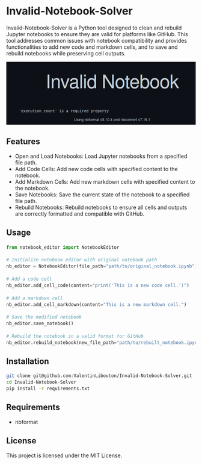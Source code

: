 # Invalid-Notebook-Solver
Invalid-Notebook-Solver is a Python tool designed to clean and rebuild Jupyter notebooks to ensure they are valid for platforms like GitHub. This tool addresses common issues with notebook compatibility and provides functionalities to add new code and markdown cells, and to save and rebuild notebooks while preserving cell outputs.

![Error](./images/error.png)
## Features
- Open and Load Notebooks: Load Jupyter notebooks from a specified file path.
- Add Code Cells: Add new code cells with specified content to the notebook.
- Add Markdown Cells: Add new markdown cells with specified content to the notebook.
- Save Notebooks: Save the current state of the notebook to a specified file path.
- Rebuild Notebooks: Rebuild notebooks to ensure all cells and outputs are correctly formatted and compatible with GitHub.

## Usage
```python
from notebook_editor import NotebookEditor

# Initialize notebook editor with original notebook path
nb_editor = NotebookEditor(file_path="path/to/original_notebook.ipynb")

# Add a code cell
nb_editor.add_cell_code(content="print('This is a new code cell.')")

# Add a markdown cell
nb_editor.add_cell_markdown(content="This is a new markdown cell.")

# Save the modified notebook
nb_editor.save_notebook()

# Rebuild the notebook in a valid format for GitHub
nb_editor.rebuild_notebook(new_file_path="path/to/rebuilt_notebook.ipynb")
```

## Installation
```bash
git clone git@github.com:ValentinLibouton/Invalid-Notebook-Solver.git
cd Invalid-Notebook-Solver
pip install -r requirements.txt
```

## Requirements
- nbformat

## License
This project is licensed under the MIT License.